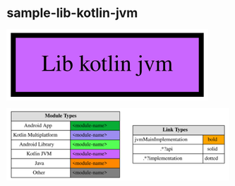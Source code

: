 # sample-lib-kotlin-jvm

<!--region chart-->

![chart](charts/charts.svg)

![legend](../legend/legend.svg)

<!--endregion-->
